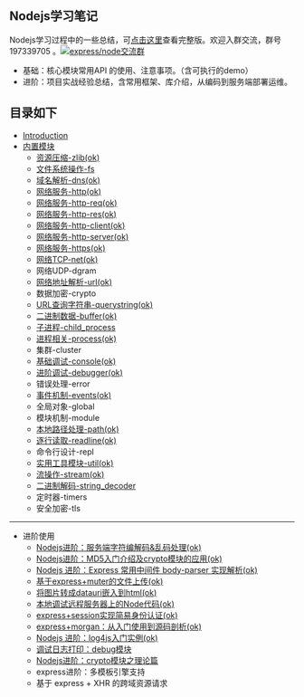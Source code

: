 ## Nodejs学习笔记

Nodejs学习过程中的一些总结，可[点击这里](https://github.com/chyingp/nodejs-learning-guide)查看完整版。欢迎入群交流，群号 197339705 。<a target="_blank" href="http://shang.qq.com/wpa/qunwpa?idkey=7e4f670e1cd9278f30003965a1cc068a4f30d8c73aa071c8da189f4842dbbee6"><img border="0" src="http://pub.idqqimg.com/wpa/images/group.png" alt="express/node交流群" title="express/node交流群"></a>


* 基础：核心模块常用API 的使用、注意事项。（含可执行的demo）
* 进阶：项目实战经验总结，含常用框架、库介绍，从编码到服务端部署运维。

## 目录如下

* [Introduction](README.md)
* [内置模块](内置模块.md)
  * [资源压缩-zlib\(ok\)](模块/zlib.md)
  * [文件系统操作-fs](模块/fs.md)
  * [域名解析-dns\(ok\)](模块/dns.md)
  * [网络服务-http\(ok\)](模块/http.md)
  * [网络服务-http-req\(ok\)](模块/http.req.md)
  * [网络服务-http-res\(ok\)](模块/http.res.md)
  * [网络服务-http-client\(ok\)](模块/http.client.md)
  * [网络服务-http-server\(ok\)](模块/http.server.md)
  * [网络服务-https(ok)](模块/https.md)
  * [网络TCP-net\(ok\)](模块/net.md)
  * 网络UDP-dgram
  * [网络地址解析-url\(ok\)](模块/url.md)
  * 数据加密-crypto
  * [URL查询字符串-querystring\(ok\)](模块/querystring.md)
  * [二进制数据-buffer\(ok\)](模块/buffer.md)
  * [子进程-child\_process](模块/child_process.md)
  * [进程相关-process(ok)](模块/process.md)
  * 集群-cluster
  * [基础调试-console(ok)](模块/console.md)
  * [进阶调试-debugger(ok)](模块/debug.md)
  * 错误处理-error
  * [事件机制-events(ok)](模块/events.md)
  * 全局对象-global
  * 模块机制-module
  * [本地路径处理-path\(ok\)](模块/path.md)
  * [逐行读取-readline(ok)](模块/readline.md)
  * 命令行设计-repl
  * [实用工具模块-util(ok)](模块/util.md)
  * [流操作-stream(ok)](模块/stream.md)
  * [二进制解码-string\_decoder](模块/string_decoder.md)
  * 定时器-timers
  * 安全加密-tls


---

* 进阶使用
  * [Nodejs进阶：服务端字符编解码&乱码处理(ok)](进阶/charset-enc-dec.md)
  * [Nodejs进阶：MD5入门介绍及crypto模块的应用(ok)](模块/crypto.md5.md)
  * [Nodejs 进阶：Express 常用中间件 body-parser 实现解析(ok)](进阶/body-parser.md)
  * [基于express+muter的文件上传(ok)](进阶/文件上传-multer.md)
  * [将图片转成datauri嵌入到html(ok)](/进阶/图片地址转成datauri.md)
  * [本地调试远程服务器上的Node代码(ok)](/模块/debug.md)
  * [express+session实现简易身份认证(ok)](进阶/express+session实现简易身份认证.md)
  * [express+morgan：从入门使用到源码剖析(ok)](进阶/日志模块morgan.md)
  * [Nodejs 进阶：log4js入门实例(ok)](进阶/log4js.md)
  * [调试日志打印：debug模块](/进阶/debug-log.md)
  * [Nodejs进阶：crypto模块之理论篇](/进阶/crypto-theory.md)
  * express进阶：多模板引擎支持
  * 基于 express + XHR 的跨域资源请求
